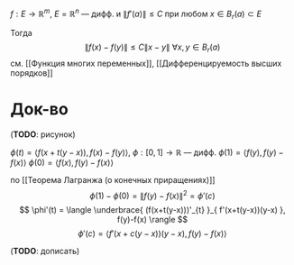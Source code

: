 $f:E\to \mathbb{R}^{m},\ E=\mathbb{R}^{n}$ — дифф. и $\lVert f'(a) \rVert\leq C$ при любом $x \in B_{r}(a)\subset E$

Тогда 
$$
\lVert f(x)-f(y) \rVert \leq C\lVert x-y \rVert\ \forall x,y \in B_{r}(a) 
$$
см. [[Функция многих переменных]], [[Дифференцируемость высших порядков]]
# Док-во

(**TODO**: рисунок)

$\phi(t)=\langle f(x+t(y-x)), f(x)-f(y) \rangle,\ \phi:[0,1]\to \mathbb{R}$ — дифф.
$\phi(1)=\langle f(y),f(y)-f(x) \rangle$
$\phi(0)=\langle f(x),f(y)-f(x) \rangle$

по [[Теорема Лагранжа (о конечных приращениях)]]
$$
\phi(1)-\phi(0) = \lVert f(y)-f(x) \rVert^{2} = \phi'(c) 
$$
$$
\phi'(t) = \langle \underbrace{ (f(x+t(y-x)))'_{t} }_{ f'(x+t(y-x))(y-x) }, f(y)-f(x) \rangle 
$$
$$
\phi'(c) = \langle f'(x+c(y-x))(y-x), f(y)-f(x) \rangle 
$$

(**TODO**: дописать)